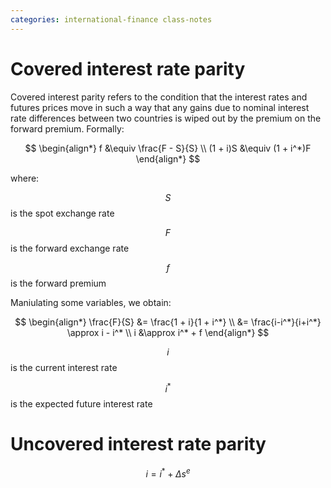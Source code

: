 ```yaml
---
categories: international-finance class-notes
---
```


# Covered interest rate parity

Covered interest parity refers to the condition that the interest rates and futures prices move in such a way that any gains due to nominal interest rate differences between two countries is wiped out by the premium on the forward premium.  Formally:

$$
\begin{align*}
f &\equiv \frac{F - S}{S} \\
(1 + i)S &\equiv (1 + i^*)F
\end{align*}
$$

where:

$$S$$ is the spot exchange rate

$$F$$ is the forward exchange rate

$$f$$ is the forward premium

Maniulating some variables, we obtain:

$$
\begin{align*}
\frac{F}{S} &= \frac{1 + i}{1 + i^*} \\
&= \frac{i-i^*}{i+i^*} \approx i - i^* \\
i &\approx i^* + f
\end{align*}
$$

$$i$$ is the current interest rate

$$i^*$$ is the expected future interest rate

# Uncovered interest rate parity

$$
i = i^* + \Delta s^e
$$
